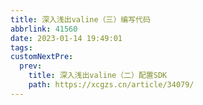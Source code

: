 ```yaml
---
title: 深入浅出valine（三）编写代码
abbrlink: 41560
date: 2023-01-14 19:49:01
tags:
customNextPre:
  prev:
    title: 深入浅出valine（二）配置SDK
    path: https://xcgzs.cn/article/34079/
---
```

